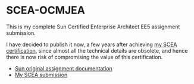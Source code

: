 # SCEA-OCMJEA
This is my complete Sun Certified Enterprise Architect EE5 assignment submission.

I have decided to publish it now, a few years after achieving [my SCEA certification](https://www.youracclaim.com/badges/fe3a803a-66c6-4497-a2b3-d384cd2dfd12), since almost all the technical details are obsolete, and hence there is now risk of compromising the value of this certification.

* [Sun original assignment documentation](https://rawgit.com/idelvall/SCEA-OCMJEA/src/scea-SR1825921/Assignment/1.html)
* [My SCEA submission](https://rawgit.com/idelvall/SCEA-OCMJEA/src/scea-SR1825921/index.html)


